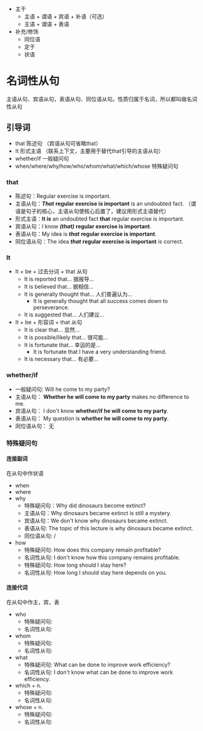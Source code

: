 - 主干
    - 主语 + 谓语 + 宾语 + 补语（可选）
    - 主语 + 谓语 + 表语
- 补充/修饰
    - 同位语
    - 定于
    - 状语

# 名词性从句
主语从句、宾语从句，表语从句、同位语从句。性质归属于名词，所以都叫做名词性从句

## 引导词

- that 陈述句 （宾语从句可省略that）
- It 形式主语 （联系上下文，主要用于替代that引导的主语从句）
- whether/if 一般疑问句
- when/where/why/how/who/whom/what/which/whose 特殊疑问句

### that

- 陈述句：Regular exercise is important.
- 主语从句：___That___ __regular exercise is important__ is an undoubted fact. （谓语是句子的核心，主语从句使核心后置了，建议用形式主语替代）
- 形式主语：__It is__ an undoubted fact __that__ regular exercise is important.
- 宾语从句：I know ___(that)___ __regular exercise is important__.
- 表语从句：My idea is ___that___ __regular exercise is important__.
- 同位语从句：The idea ___that___ __regular exercise is important__ is correct.

### It 

- It + be + 过去分词 + that 从句
    - It is reported that… 据报导…
    - It is believed that… 据相信…
    - It is generally thought that… 人们普遍认为…
        - It is generally thought that all success comes down to perseverance.
    - It is suggested that… 人们建议…
- It + be + 形容词 + that 从句
    - It is clear that… 显然…
    - It is possible/likely that… 很可能…
    - It is fortunate that… 幸运的是…
        - It is fortunate that I have a very understanding friend.
    - It is necessary that… 有必要…


### whether/if

- 一般疑问句: Will he come to my party?
- 主语从句： __Whether he will come to my party__ makes no difference to me.
- 宾语从句： I don't know __whether/if he will come to my party__.
- 表语从句： My question is __whether he will come to my party__.
- 同位语从句： 无

### 特殊疑问句

#### 连接副词
在从句中作状语 
- when
- where
- why
    - 特殊疑问句：Why did dinosaurs become extinct?
    - 主语从句：Why dinosaurs became extinct is still a mystery.
    - 宾语从句：We don't know why dinosaurs became extinct.
    - 表语从句: The topic of this lecture is why dinosaurs became extinct.
    - 同位语从句: /
- how
    - 特殊疑问句: How does this company remain profitable?
    - 名词性从句: I don't know how this company remains profitable.
    - 特殊疑问句: How long should I stay here?
    - 名词性从句: How long I should stay here depends on you.

#### 连接代词
在从句中作主，宾，表
- who
    - 特殊疑问句: 
    - 名词性从句: 
- whom
    - 特殊疑问句: 
    - 名词性从句: 
- what
    - 特殊疑问句: What can be done to improve work efficiency?
    - 名词性从句: I don't know what can be done to improve work efficiency.
- which + n.
    - 特殊疑问句: 
    - 名词性从句: 
- whose + n.
    - 特殊疑问句: 
    - 名词性从句: 